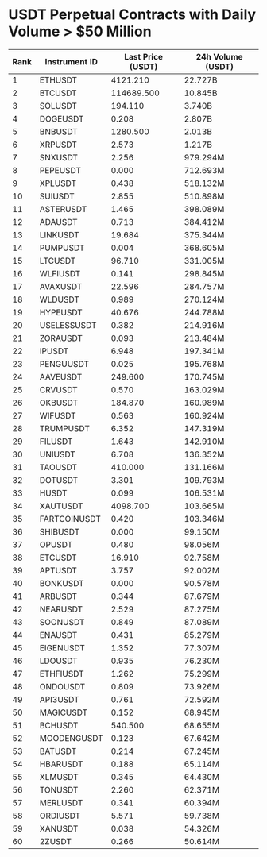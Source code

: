 # USDT Perpetual Contracts with Daily Volume > $50 Million

| Rank | Instrument ID | Last Price (USDT) | 24h Volume (USDT) |
|------|---------------|-------------------|-------------------|
| 1 | ETHUSDT | 4121.210 | 22.727B |
| 2 | BTCUSDT | 114689.500 | 10.845B |
| 3 | SOLUSDT | 194.110 | 3.740B |
| 4 | DOGEUSDT | 0.208 | 2.807B |
| 5 | BNBUSDT | 1280.500 | 2.013B |
| 6 | XRPUSDT | 2.573 | 1.217B |
| 7 | SNXUSDT | 2.256 | 979.294M |
| 8 | PEPEUSDT | 0.000 | 712.693M |
| 9 | XPLUSDT | 0.438 | 518.132M |
| 10 | SUIUSDT | 2.855 | 510.898M |
| 11 | ASTERUSDT | 1.465 | 398.089M |
| 12 | ADAUSDT | 0.713 | 384.412M |
| 13 | LINKUSDT | 19.684 | 375.344M |
| 14 | PUMPUSDT | 0.004 | 368.605M |
| 15 | LTCUSDT | 96.710 | 331.005M |
| 16 | WLFIUSDT | 0.141 | 298.845M |
| 17 | AVAXUSDT | 22.596 | 284.757M |
| 18 | WLDUSDT | 0.989 | 270.124M |
| 19 | HYPEUSDT | 40.676 | 244.788M |
| 20 | USELESSUSDT | 0.382 | 214.916M |
| 21 | ZORAUSDT | 0.093 | 213.484M |
| 22 | IPUSDT | 6.948 | 197.341M |
| 23 | PENGUUSDT | 0.025 | 195.768M |
| 24 | AAVEUSDT | 249.600 | 170.745M |
| 25 | CRVUSDT | 0.570 | 163.029M |
| 26 | OKBUSDT | 184.870 | 160.989M |
| 27 | WIFUSDT | 0.563 | 160.924M |
| 28 | TRUMPUSDT | 6.352 | 147.319M |
| 29 | FILUSDT | 1.643 | 142.910M |
| 30 | UNIUSDT | 6.708 | 136.352M |
| 31 | TAOUSDT | 410.000 | 131.166M |
| 32 | DOTUSDT | 3.301 | 109.793M |
| 33 | HUSDT | 0.099 | 106.531M |
| 34 | XAUTUSDT | 4098.700 | 103.665M |
| 35 | FARTCOINUSDT | 0.420 | 103.346M |
| 36 | SHIBUSDT | 0.000 | 99.150M |
| 37 | OPUSDT | 0.480 | 98.056M |
| 38 | ETCUSDT | 16.910 | 92.758M |
| 39 | APTUSDT | 3.757 | 92.002M |
| 40 | BONKUSDT | 0.000 | 90.578M |
| 41 | ARBUSDT | 0.344 | 87.679M |
| 42 | NEARUSDT | 2.529 | 87.275M |
| 43 | SOONUSDT | 0.849 | 87.089M |
| 44 | ENAUSDT | 0.431 | 85.279M |
| 45 | EIGENUSDT | 1.352 | 77.307M |
| 46 | LDOUSDT | 0.935 | 76.230M |
| 47 | ETHFIUSDT | 1.262 | 75.299M |
| 48 | ONDOUSDT | 0.809 | 73.926M |
| 49 | API3USDT | 0.761 | 72.592M |
| 50 | MAGICUSDT | 0.152 | 68.945M |
| 51 | BCHUSDT | 540.500 | 68.655M |
| 52 | MOODENGUSDT | 0.123 | 67.642M |
| 53 | BATUSDT | 0.214 | 67.245M |
| 54 | HBARUSDT | 0.188 | 65.114M |
| 55 | XLMUSDT | 0.345 | 64.430M |
| 56 | TONUSDT | 2.260 | 62.371M |
| 57 | MERLUSDT | 0.341 | 60.394M |
| 58 | ORDIUSDT | 5.571 | 59.738M |
| 59 | XANUSDT | 0.038 | 54.326M |
| 60 | 2ZUSDT | 0.266 | 50.614M |
